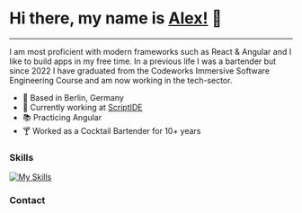 #  Hi there, my name is [Alex!](https://https://www.linkedin.com/in/alexander-scharpf-609136241) 👋

---

I am most proficient with modern frameworks such as React & Angular and I like to build apps in my free time. In a previous life I was a bartender but since 2022 I have graduated from the Codeworks Immersive Software Engineering Course and am now working in the tech-sector.

* 📍 Based in Berlin, Germany
* 🦾 Currently working at [ScriptIDE](https://github.com/AScharpf/Scriptide)
* 📚 Practicing Angular
* 🍸 Worked as a Cocktail Bartender for 10+ years

### Skills

[![My Skills](https://skillicons.dev/icons?i=js,ts,html,css,react,angular,mongoose,express,jest,cypress,react-native)](https://skillicons.dev)

### Contact

